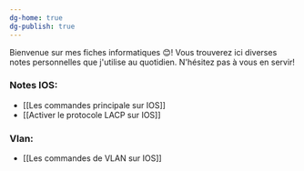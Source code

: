 ```yaml
---
dg-home: true
dg-publish: true
---
```


Bienvenue sur mes fiches informatiques 😊! Vous trouverez ici diverses notes personnelles que j'utilise au quotidien.
N'hésitez pas à vous en servir! 

### Notes IOS: 

- [[Les commandes principale sur IOS]]
- [[Activer le protocole LACP sur IOS]]

### Vlan:
- [[Les commandes de VLAN sur IOS]]





